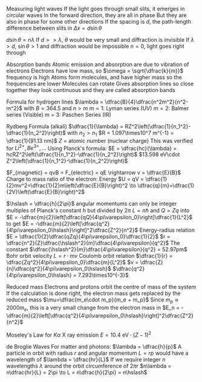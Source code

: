 Measuring light waves
	If the light goes through small slits, it emerges in circular waves
	In the forward direction, they are all in phase
	But they are also in phase for some other directions
	If the spacing is $d$, the path-length difference between slits in $\Delta x = d\sin\theta$

$d\sin\theta = n\lambda$
	If $d >> \lambda$, $\theta$ would be very small and diffraction is invisible
	If $\lambda > d$, $\sin\theta > 1$ and diffraction would be impossible
	$n = 0$, light goes right through

Absorption bands
	Atomic emission and absorption are due to vibration of electrons
		Electrons have low mass, so $\omega = \sqrt{\dfrac{k}{m}}$ frequency is high
		Atoms form molecules, and have higher mass so the frequencies are lower
		Molecules can rotate
			Gives absorption lines so close together they look continuous and they are called absorption bands

Formula for hydrogen lines
	$\lambda = \dfrac{B}{4}\dfrac{n^2m^2}{n^2-m^2}$ with $B = 364.5$ and $n > m$
$m = 1$: Lyman series (UV)
$m = 2$: Balmer series (Visible)
m = 3: Paschen Series (IR)

Rydberg Formula (alkali)
	$\dfrac{1}{\lambda} = RZ^2\left(\dfrac{1}{n_1^2}-\dfrac{1}{n_2^2}\right)$ with $n_2 > n_1$
	$R = 1.097\times10^7 m^{-1} = \dfrac{1}{91.13 nm}$
	$Z$ = atomic number (nuclear charge)
	This was verified for $Li^{2+}, Be^{3+}, ...$
	Using Planck's formula:
		$E = \dfrac{hc}{\lambda} = hcRZ^2\left(\dfrac{1}{n_1^2}-\dfrac{1}{n_2^2}\right)$
		$13.598 eV\cdot Z^2\left(\dfrac{1}{n_1^2}-\dfrac{1}{n_2^2}\right)$

$F_{magnetic} = qvB = F_{electric} = qE \rightarrow v = \dfrac{E}{B}$
Charge to mass ratio of the electron:
	Energy $U = qV = \dfrac{1}{2}mv^2=\dfrac{1}{2}m\left(\dfrac{E}{B}\right)^2 \to \dfrac{q}{m}=\dfrac{1}{2V}\left(\dfrac{E}{B}\right)^2$

$\hslash = \dfrac{h}{2\pi}$
	angular momentums can only be integer multiples of Planck's constant $h$ but divided by $2\pi$
	$L = n\hslash$ and $Q = Zq$ into $E = -\dfrac{m}{2}\left[\dfrac{qQ}{4\pi\varepsilon_0}\right]\dfrac{1}{L^2}$ to get
		$E = -\dfrac{m}{2}\left[\dfrac{q^2}{4\pi\varepsilon_0\hslash}\right]^2\dfrac{Z^2}{n^2}$
Energy-radius relation
	$E = \dfrac{1}{2}\dfrac{qZq}{4\pi\varepsilon_0}\dfrac{1}{2}$
		$r = \dfrac{n^2}{Z}\dfrac{\hslash^2}{m}\dfrac{4\pi\varepsilon}{q^2}$
		The constant $\dfrac{\hslash^2}{m}\dfrac{4\pi\varepsilon}{q^2} = 52.97pm$
Bohr orbit velocity
	$L = r\cdot mv$
	Coulomb orbit relation $\dfrac{1}{r} = \dfrac{Zq^2}{4\pi\varepsilon_0}\dfrac{m}{L^2}$
		$v = \dfrac{Z}{n}\dfrac{q^2}{4\pi\varepsilon_0\hslash}$
		$\dfrac{q^2}{4\pi\varepsilon_0\hslash} = 7.293\times10^{-3}$

Reduced mass
	Electrons and protons orbit the centre of mass of the system
	If the calculation is done right, the electron mass gets replaced by the reduced mass $\mu=\dfrac{m_e\cdot m_p}{m_e + m_p}$
		Since $m_p \approx 2000 m_e$, this is a very small change from the electron mass in $E_n = -\dfrac{m}{2}\left[\dfrac{q^2}{4\pi\varepsilon_0\hslash}\right]^2\dfrac{Z^2}{n^2}$

Moseley's Law for $K\alpha$ X ray emission
	$E = 10.4 \text{ eV}\cdot(Z-1)^2$

de Broglie Waves
	For matter and photons: $\lambda = \dfrac{h}{p}$
		A particle in orbit with radius $r$ and angular momentum $L = rp$ would have a wavelength of $\lambda = \dfrac{hr}{L}$
	If we require integer $n$ wavelengths $\lambda$ around the orbit circumference of $2\pi r$
	$n\lambda = n\dfrac{hr}{L} = 2\pi \to L = n\dfrac{h}{2\pi} = n\hslash$

